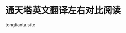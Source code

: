

# 通天塔英文翻译左右对比阅读








tongtianta.site

















































































